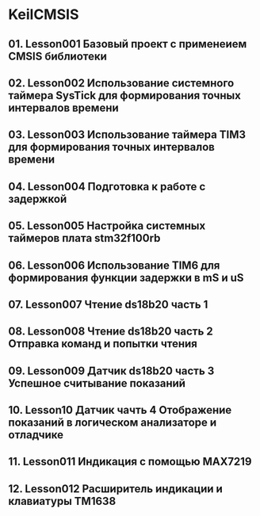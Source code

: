 # KeilCMSIS
## 01. Lesson001 Базовый проект с применеием CMSIS библиотеки
## 02. Lesson002 Использование системного таймера SysTick для формирования точных интервалов времени
## 03. Lesson003 Использование таймера TIM3 для формирования точных интервалов времени
## 04. Lesson004 Подготовка к работе с задержкой
## 05. Lesson005 Настройка системных таймеров плата stm32f100rb
## 06. Lesson006 Использование TIM6 для формирования функции задержки в mS и uS
## 07. Lesson007 Чтение ds18b20 часть 1
## 08. Lesson008 Чтение ds18b20 часть 2 Отправка команд и попытки чтения
## 09. Lesson009 Датчик ds18b20 часть 3 Успешное считывание показаний
## 10. Lesson10 Датчик чачть 4 Отображение показаний в логическом анализаторе и отладчике
## 11. Lesson011 Индикация с помощью MAX7219
## 12. Lesson012 Расширитель индикации и клавиатуры TM1638
